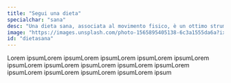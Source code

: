 ```yaml
---
title: "Segui una dieta"
specialchar: "sana"
desc: "Una dieta sana, associata al movimento fisico, è un ottimo strumento preventivo."
image: "https://images.unsplash.com/photo-1565895405138-6c3a1555da6a?ixid=MnwxMjA3fDB8MHxwaG90by1wYWdlfHx8fGVufDB8fHx8&ixlib=rb-1.2.1&auto=format&fit=crop&w=2100&q=80"
id: "dietasana"
---
```


Lorem ipsumLorem ipsumLorem ipsumLorem ipsumLorem ipsumLorem ipsumLorem ipsumLorem ipsumLorem ipsumLorem ipsumLorem ipsumLorem ipsumLorem ipsumLorem ipsumLorem ipsum
